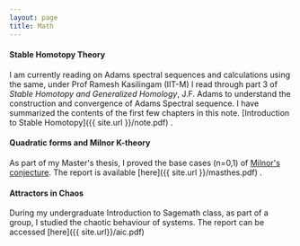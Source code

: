 ```yaml
---
layout: page
title: Math
---
```

#### Stable Homotopy Theory
I am currently reading on Adams spectral sequences and calculations using the same, under Prof Ramesh Kasilingam (IIT-M)
I read through part 3 of _Stable Homotopy and Generalized Homology_, J.F. Adams to understand the construction and convergence of Adams Spectral sequence.
I have summarized the contents of the first few chapters in this note. 
[Introduction to Stable Homotopy]({{ site.url }}/note.pdf) .

#### Quadratic forms and Milnor K-theory
As part of my Master's thesis, I proved the base cases (n=0,1) of [Milnor's conjecture](https://en.wikipedia.org/wiki/Milnor_conjecture).
The report is available [here]({{ site.url }}/masthes.pdf) .

#### Attractors in Chaos
During my undergraduate Introduction to Sagemath class, as part of a group, I studied the chaotic behaviour of systems. The report can be accessed [here]({{ site.url}}/aic.pdf)

